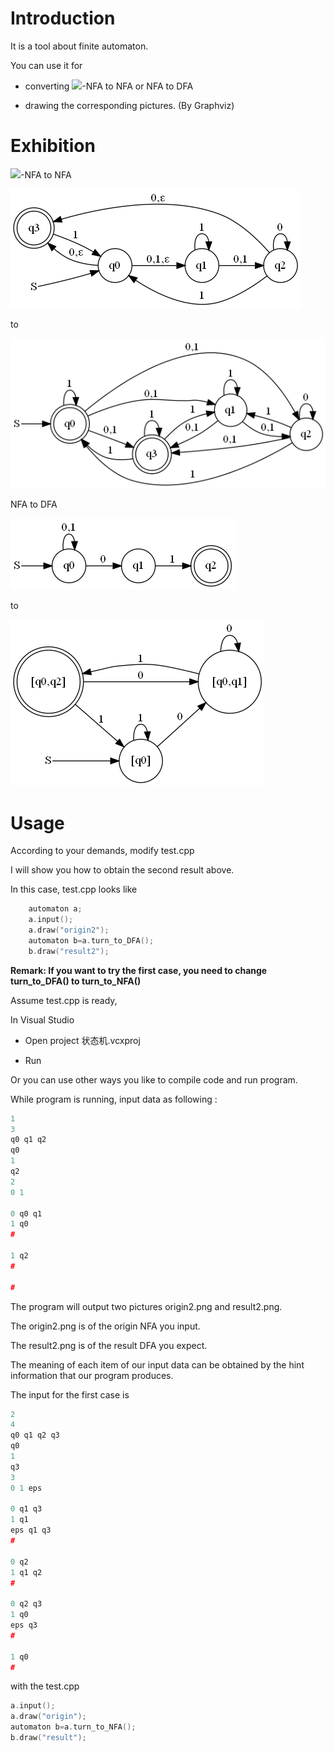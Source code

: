 # Introduction

It is a tool about finite automaton.

You can use it for

 - converting ![](http://latex.codecogs.com/gif.latex?\\varepsilon)-NFA to NFA or NFA to DFA

 - drawing the corresponding pictures. (By Graphviz)

# Exhibition

![](http://latex.codecogs.com/gif.latex?\\varepsilon)-NFA to NFA

![](origin.png)

to

![](result.png)

NFA to DFA

![](origin2.png)

to

![](result2.png)

# Usage

According to your demands, modify test.cpp

I will show you how to obtain the second result above.

In this case, test.cpp looks like

``` cpp
    automaton a;
    a.input();
    a.draw("origin2");
    automaton b=a.turn_to_DFA();
    b.draw("result2");
```

**Remark: If you want to try the first case, you need to change turn_to_DFA() to turn_to_NFA()**

Assume test.cpp is ready,

In Visual Studio

 - Open project 状态机.vcxproj

 - Run

Or you can use other ways you like to compile code and run program.

While program is running, input data as following :
``` cpp
1
3
q0 q1 q2
q0
1
q2
2
0 1

0 q0 q1
1 q0
#

1 q2
#

#
```

The program will output two pictures origin2.png and result2.png.

The origin2.png is of the origin NFA you input.

The result2.png is of the result DFA you expect.

The meaning of each item of our input data can be obtained by the hint information that our program produces.

The input for the first case is
```cpp
2
4
q0 q1 q2 q3
q0
1
q3
3
0 1 eps

0 q1 q3
1 q1
eps q1 q3
#

0 q2
1 q1 q2
#

0 q2 q3
1 q0
eps q3
#

1 q0
#
```
with the test.cpp
```cpp
a.input();
a.draw("origin");
automaton b=a.turn_to_NFA();
b.draw("result");
```